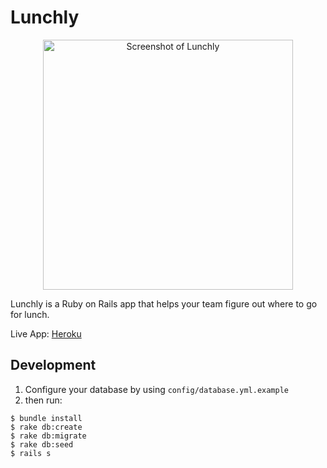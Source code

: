 # Lunchly

<p align="center">
  <img src="http://i.imgur.com/GXtLcdw.png" alt="Screenshot of Lunchly" width="400" />
</p>

Lunchly is a Ruby on Rails app that helps your team figure out where to go for lunch.

Live App: [Heroku](http://lunchly-rails.herokuapp.com)

## Development

  1. Configure your database by using `config/database.yml.example`
  2. then run:

```
$ bundle install
$ rake db:create
$ rake db:migrate
$ rake db:seed
$ rails s
```
